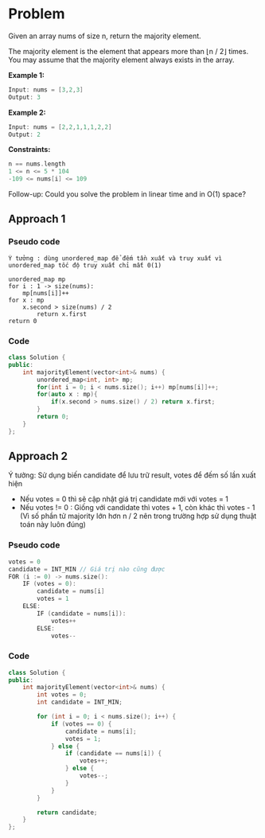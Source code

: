 # Problem

Given an array nums of size n, return the majority element.

The majority element is the element that appears more than ⌊n / 2⌋ times. You may assume that the majority element always exists in the array.

 
**Example 1:**
```cpp
Input: nums = [3,2,3]
Output: 3
```

**Example 2:**
```cpp
Input: nums = [2,2,1,1,1,2,2]
Output: 2
```
 
**Constraints:**
```cpp
n == nums.length
1 <= n <= 5 * 104
-109 <= nums[i] <= 109
```

Follow-up: Could you solve the problem in linear time and in O(1) space?

 
## Approach 1

### Pseudo code

```
Ý tưởng : dùng unordered_map để đếm tần xuất và truy xuất vì unordered_map tốc độ truy xuất chỉ mất 0(1)

unordered_map mp
for i : 1 -> size(nums):
    mp[nums[i]]++
for x : mp
    x.second > size(nums) / 2
        return x.first
return 0

```
### Code

```cpp
class Solution {
public:
    int majorityElement(vector<int>& nums) {
        unordered_map<int, int> mp;
        for(int i = 0; i < nums.size(); i++) mp[nums[i]]++;
        for(auto x : mp){
            if(x.second > nums.size() / 2) return x.first;
        }
        return 0;
    }
};

```

## Approach 2
Ý tưởng: Sử dụng biến candidate để lưu trữ result, votes để đếm số lần xuất hiện
- Nếu votes = 0 thì sẽ cập nhật giá trị candidate mới với votes = 1
- Nếu votes != 0 : Giống với candidate thì votes + 1, còn khác thì votes - 1
(Vì số phần tử majority lớn hơn n / 2 nên trong trường hợp sử dụng thuật toán này luôn đúng)

### Pseudo code
```cpp
votes = 0
candidate = INT_MIN // Giá trị nào cũng được
FOR (i := 0) -> nums.size():
    IF (votes = 0):
        candidate = nums[i]
        votes = 1
    ELSE:
        IF (candidate = nums[i]):
            votes++
        ELSE:
            votes--
```

### Code 
```cpp
class Solution {
public:
    int majorityElement(vector<int>& nums) {
        int votes = 0;
        int candidate = INT_MIN;

        for (int i = 0; i < nums.size(); i++) {
            if (votes == 0) {
                candidate = nums[i];
                votes = 1;
            } else {
                if (candidate == nums[i]) {
                    votes++;
                } else {
                    votes--;
                }
            }
        }

        return candidate;
    }
};
```